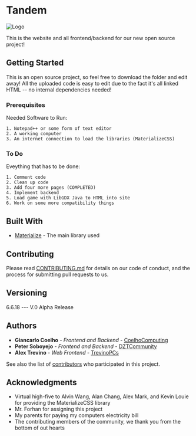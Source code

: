 # Tandem 
![Logo](https://raw.githubusercontent.com/EkoFlame/Tandem/assets/templogo.png)

  This is the website and all frontend/backend for our new open source project!

## Getting Started

  This is an open source project, so feel free to download the folder and edit away! All the uploaded code is easy to edit due to the fact it's all linked HTML -- no internal dependencies needed!

### Prerequisites

Needed Software to Run:

```
1. Notepad++ or some form of text editor
2. A working computer
3. An internet connection to load the libraries (MaterializeCSS)
```

### To Do

  Eveything that has to be done:

```
1. Comment code
2. Clean up code
3. Add four more pages (COMPLETED)
4. Implement backend
5. Load game with LibGDX Java to HTML into site
6. Work on some more compatibility things
```

## Built With

* [Materialize](https://materializecss.com/) - The main library used

## Contributing

Please read [CONTRIBUTING.md]() for details on our code of conduct, and the process for submitting pull requests to us.

## Versioning

6.6.18 --- V.0 Alpha Release

## Authors

* **Giancarlo Coelho** - *Frontend and Backend* - [CoelhoComputing](https://github.com/EkoFlame)
* **Peter Soboyejo** - *Frontend and Backend* - [DZTCommunity](https://github.com/dzt)
* **Alex Trevino** - *Web Frontend* - [TrevinoPCs](https://github.com/19trevinoa)

See also the list of [contributors](https://github.com/your/project/contributors) who participated in this project.

## Acknowledgments

* Virtual high-five to Alvin Wang, Alan Chang, Alex Mark, and Kevin Louie for providing the MaterializeCSS library 
* Mr. Forhan for assigning this project
* My parents for paying my computers electricity bill
* The contributing members of the community, we thank you from the bottom of out hearts
